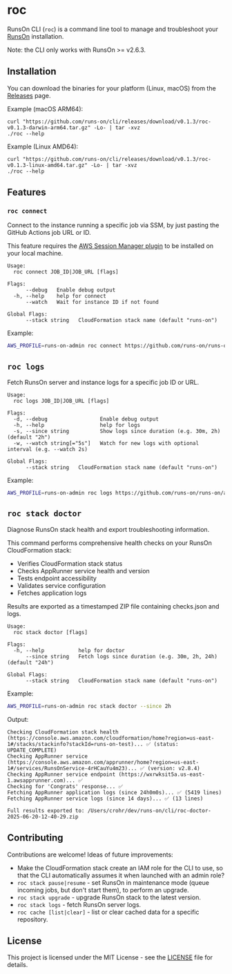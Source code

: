 # roc

RunsOn CLI (`roc`) is a command line tool to manage and troubleshoot your [RunsOn](https://runs-on.com) installation.

Note: the CLI only works with RunsOn >= v2.6.3.

## Installation

You can download the binaries for your platform (Linux, macOS) from the [Releases](https://github.com/runs-on/cli/releases/latest) page.

Example (macOS ARM64):

```
curl "https://github.com/runs-on/cli/releases/download/v0.1.3/roc-v0.1.3-darwin-arm64.tar.gz" -Lo- | tar -xvz
./roc --help
```

Example (Linux AMD64):

```
curl "https://github.com/runs-on/cli/releases/download/v0.1.3/roc-v0.1.3-linux-amd64.tar.gz" -Lo- | tar -xvz
./roc --help
```

## Features

### `roc connect`

Connect to the instance running a specific job via SSM, by just pasting the GitHub Actions job URL or ID.

This feature requires the [AWS Session Manager plugin](https://docs.aws.amazon.com/systems-manager/latest/userguide/session-manager-working-with-install-plugin.html) to be installed on your local machine.

```
Usage:
  roc connect JOB_ID|JOB_URL [flags]

Flags:
      --debug   Enable debug output
  -h, --help    help for connect
      --watch   Wait for instance ID if not found

Global Flags:
      --stack string   CloudFormation stack name (default "runs-on")
```

Example:

```bash
AWS_PROFILE=runs-on-admin roc connect https://github.com/runs-on/runs-on/actions/runs/12415485296/job/34661958899
```

## `roc logs`

Fetch RunsOn server and instance logs for a specific job ID or URL.

```
Usage:
  roc logs JOB_ID|JOB_URL [flags]

Flags:
  -d, --debug                 Enable debug output
  -h, --help                  help for logs
  -s, --since string          Show logs since duration (e.g. 30m, 2h) (default "2h")
  -w, --watch string[="5s"]   Watch for new logs with optional interval (e.g. --watch 2s)

Global Flags:
      --stack string   CloudFormation stack name (default "runs-on")
```

Example:

```bash
AWS_PROFILE=runs-on-admin roc logs https://github.com/runs-on/runs-on/actions/runs/12415485296/job/34661958899 --watch
```

## `roc stack doctor`

Diagnose RunsOn stack health and export troubleshooting information.

This command performs comprehensive health checks on your RunsOn CloudFormation stack:
- Verifies CloudFormation stack status
- Checks AppRunner service health and version
- Tests endpoint accessibility  
- Validates service configuration
- Fetches application logs

Results are exported as a timestamped ZIP file containing checks.json and logs.

```
Usage:
  roc stack doctor [flags]

Flags:
  -h, --help           help for doctor
      --since string   Fetch logs since duration (e.g. 30m, 2h, 24h) (default "24h")

Global Flags:
      --stack string   CloudFormation stack name (default "runs-on")
```

Example:

```bash
AWS_PROFILE=runs-on-admin roc stack doctor --since 2h
```

Output:

```
Checking CloudFormation stack health (https://console.aws.amazon.com/cloudformation/home?region=us-east-1#/stacks/stackinfo?stackId=runs-on-test)... ✅ (status: UPDATE_COMPLETE)
Checking AppRunner service (https://console.aws.amazon.com/apprunner/home?region=us-east-1#/services/RunsOnService-4rHCauYu4m23)... ✅ (version: v2.8.4)
Checking AppRunner service endpoint (https://wxrwksit5a.us-east-1.awsapprunner.com)... ✅
Checking for 'Congrats' response... ✅
Fetching AppRunner application logs (since 24h0m0s)... ✅ (5419 lines)
Fetching AppRunner service logs (since 14 days)... ✅ (13 lines)

Full results exported to: /Users/crohr/dev/runs-on/cli/roc-doctor-2025-06-20-12-40-29.zip
```

## Contributing

Contributions are welcome! Ideas of future improvements:

* Make the CloudFormation stack create an IAM role for the CLI to use, so that the CLI automatically assumes it when launched with an admin role?
* `roc stack pause|resume` - set RunsOn in maintenance mode (queue incoming jobs, but don't start them), to perform an upgrade.
* `roc stack upgrade` - upgrade RunsOn stack to the latest version.
* `roc stack logs` - fetch RunsOn server logs.
* `roc cache [list|clear]` - list or clear cached data for a specific repository.

## License

This project is licensed under the MIT License - see the [LICENSE](LICENSE) file for details.
